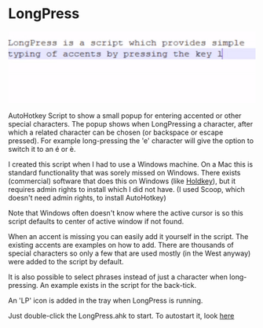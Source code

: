 LongPress
=========

![example](LongPress_intro_en.gif)

AutoHotkey Script to show a small popup for entering accented or
other special characters. The popup shows when LongPressing a
character, after which a related character can be chosen
(or backspace or escape pressed). For example long-pressing the
'e' character will give the option to switch it to an é or è.

I created this script when I had to use a Windows machine. On a Mac
this is standard functionality that was sorely missed on Windows.
There exists (commercial) software that does this on Windows
(like [Holdkey](https://holdkey.eu)),
but it requires admin rights to install which I did not have.
(I used Scoop, which doesn't need admin rights, to install AutoHotkey)

Note that Windows often doesn't know where the active cursor is so
this script defaults to center of active window if not found.

When an accent is missing you can easily add it yourself in the
script. The existing accents are examples on how to add. There are
thousands of special characters so only a few that are used mostly
(in the West anyway) were added to the script by default.

It is also possible to select phrases instead of just a
character when long-pressing. An example exists in the script for
the back-tick.

An 'LP' icon is added in the tray when LongPress is running.

Just double-click the LongPress.ahk to start. To autostart it,
look [here](https://google.com/search?q=windows+how+to+autostart)

[//]: # (a google link is added because other links are very long)
